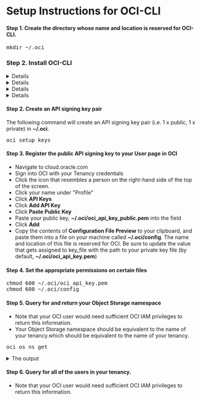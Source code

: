 # Setup Instructions for OCI-CLI

#### Step 1. Create the directory whose name and location is reserved for OCI-CLI.
<pre>
mkdir ~/.oci
</pre>

### Step 2. Install OCI-CLI
<details>
	<summay>Linux or Oracle Linux 8</summay>
	If you are using a Linux or Oracle Linux 8, install OCI-CLI with this command.
<pre>
bash -c "$(curl -L https://raw.githubusercontent.com/oracle/oci-cli/master/scripts/install/install.sh)"
</pre>
</details>
<details>
	<summay>Oracle Linux 7</summay>
	If you are using a Oracle Linux 7, install OCI-CLI with yum.
<pre>
sudo yum install python36-oci-cli
</pre>
</details>
<details>
	<summay>Mac OS</summay>
	If you are using a MAC OS, install OCI-CLI with homebrew.
<pre>
brew update && brew install oci-cli
</pre>
</details>
<details>
	<summay>Windows</summay>
	If you are using Windows, please refer to the Windows section in the Quickstart from the Oracle documentation.
	
[Quickstart - Oracle Docs](https://docs.oracle.com/en-us/iaas/Content/API/SDKDocs/cliinstall.htm#Quickstart)
</details>

#### Step 2. Create an API signing key pair
The following command will create an API signing key pair (i.e. 1 x public, 1 x private) in <b>\~/.oci</b>.
<pre>
oci setup keys
</pre>

#### Step 3. Register the public API signing key to your User page in OCI

- Navigate to cloud.oracle.com
- Sign into OCI with your Tenancy credentials
- Click the icon that resembles a person on the right-hand side of the top of the screen.
- Click your name under "Profile"
- Click <b>API Keys</b>
- Click <b>Add API Key</b>
- Click <b>Paste Public Key</b>
- Paste your public key, <b>~/.oci/oci_api_key_public.pem</b> into the field
- Click <b>Add</b>
- Copy the contents of <b>Configuration File Preview</b> to your clipboard, and paste them into a file on your machine called <b>\~/.oci/config</b>. The name and location of this file is reserved for OCI. Be sure to update the value that gets assigned to key_file with the path to your private key file (by default, <b>\~/.oci/oci_api_key.pem</b>)

#### Step 4. Set the appropriate permissions on certain files
<pre>
chmod 600 ~/.oci/oci_api_key.pem
chmod 600 ~/.oci/config
</pre>

#### Step 5. Query for and return your Object Storage namespace
- Note that your OCI user would need sufficient OCI IAM privileges to return this information.
- Your Object Storage namespace should be equivalent to the name of your tenancy.which should be equivalent to the name of your tenancy.
<pre>
oci os ns get
</pre>
<details>
	<summary>The output</summary>
<pre>
{
  "data": "YOUR_OBJECT_STORAGE_NAMESPACE"
}
</pre>
</details>

#### Step 6. Query for all of the users in your tenancy.
- Note that your OCI user would need sufficient OCI IAM privileges to return this information.
